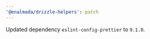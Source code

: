 ```yaml
---
'@enalmada/drizzle-helpers': patch
---
```


Updated dependency `eslint-config-prettier` to `9.1.0`.
